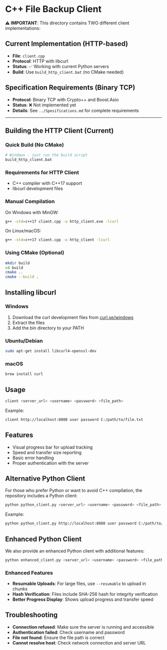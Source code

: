 # C++ File Backup Client

⚠️ **IMPORTANT**: This directory contains TWO different client implementations:

## Current Implementation (HTTP-based)
- **File**: `client.cpp`
- **Protocol**: HTTP with libcurl
- **Status**: ✅ Working with current Python servers
- **Build**: Use `build_http_client.bat` (no CMake needed)

## Specification Requirements (Binary TCP)
- **Protocol**: Binary TCP with Crypto++ and Boost.Asio
- **Status**: ❌ Not implemented yet
- **Details**: See `../Spesifications.md` for complete requirements

---

## Building the HTTP Client (Current)

### Quick Build (No CMake)
```bash
# Windows - just run the build script
build_http_client.bat
```

### Requirements for HTTP Client
- C++ compiler with C++17 support
- libcurl development files

### Manual Compilation

On Windows with MinGW:
```bash
g++ -std=c++17 client.cpp -o http_client.exe -lcurl
```

On Linux/macOS:
```bash
g++ -std=c++17 client.cpp -o http_client -lcurl
```

### Using CMake (Optional)
```bash
mkdir build
cd build
cmake ..
cmake --build .
```

## Installing libcurl

### Windows

1. Download the curl development files from [curl.se/windows](https://curl.se/windows/)
2. Extract the files
3. Add the bin directory to your PATH

### Ubuntu/Debian

```bash
sudo apt-get install libcurl4-openssl-dev
```

### macOS

```bash
brew install curl
```

## Usage

```bash
client <server_url> <username> <password> <file_path>
```

Example:

```bash
client http://localhost:8080 user password C:/path/to/file.txt
```

## Features

- Visual progress bar for upload tracking
- Speed and transfer size reporting
- Basic error handling
- Proper authentication with the server

## Alternative Python Client

For those who prefer Python or want to avoid C++ compilation, the repository includes a Python client:

```bash
python python_client.py <server_url> <username> <password> <file_path>
```

Example:

```bash
python python_client.py http://localhost:8080 user password C:/path/to/file.txt
```

## Enhanced Python Client

We also provide an enhanced Python client with additional features:

```bash
python enhanced_client.py <server_url> <username> <password> <file_path> [--resumable]
```

### Enhanced Features

- **Resumable Uploads**: For large files, use `--resumable` to upload in chunks
- **Hash Verification**: Files include SHA-256 hash for integrity verification
- **Better Progress Display**: Shows upload progress and transfer speed

## Troubleshooting

- **Connection refused**: Make sure the server is running and accessible
- **Authentication failed**: Check username and password
- **File not found**: Ensure the file path is correct
- **Cannot resolve host**: Check network connection and server URL
